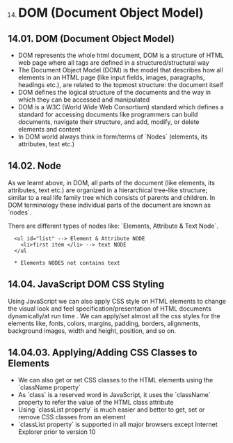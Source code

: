 14. # DOM (Document Object Model)

## 14.01. DOM (Document Object Model)

- DOM represents the whole html document, DOM is a structure of HTML web page where all tags are defined in a structured/structural way
- The Document Object Model (DOM) is the model that describes how all elements in an HTML page (like input fields, images, paragraphs, headings etc.), are related to the topmost structure: the document itself
- DOM defines the logical structure of the documents and the way in which they can be accessed and manipulated
- DOM is a W3C (World Wide Web Consortium) standard which defines a standard for accessing documents like programmers can build documents, navigate their structure, and add, modify, or delete elements and content
- In DOM world always think in form/terms of \`Nodes\` (elements, its attributes, text etc.)

## 14.02. Node

As we learnt above, in DOM, all parts of the document (like elements, its attributes, text etc.) are organized in a hierarchical tree-like structure; similar to a real life family tree which consists of parents and children. In DOM terminology these individual parts of the document are known as \`nodes\`.

There are different types of nodes like: \`Elements, Attribute & Text Node\`.

      <ul id="list" --> Element & Attribute NODE
        <li>first item </li> --> text NODE
      </ul

      * Elements NODES not contains text

## 14.04. JavaScript DOM CSS Styling

Using JavaScript we can also apply CSS style on HTML elements to change the visual look and feel specification/presentation of HTML documents dynamically/at run time . We can apply/set almost all the css styles for the elements like, fonts, colors, margins, padding, borders, alignments, background images, width and height, position, and so on.

## 14.04.03. Applying/Adding CSS Classes to Elements

- We can also get or set CSS classes to the HTML elements using the \`className property\`
- As \`class\` is a reserved word in JavaScript, it uses the \`className\` property to refer the value of the HTML class attribute
- Using \`classList property\` is much easier and better to get, set or remove CSS classes from an element
- \`classList property\` is supported in all major browsers except Internet Explorer prior to version 10

